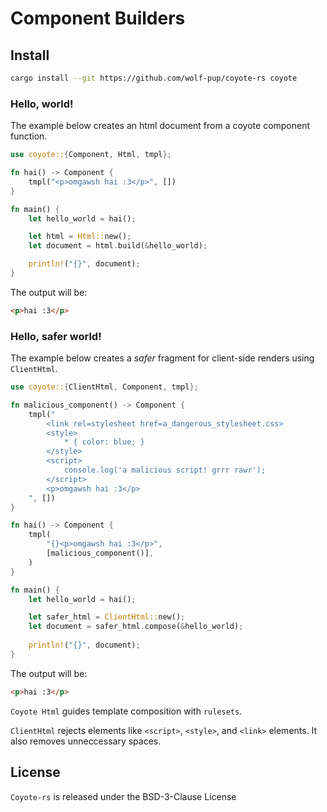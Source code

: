 # Component Builders

## Install

```sh
cargo install --git https://github.com/wolf-pup/coyote-rs coyote
```

### Hello, world!

The example below creates an html document from a coyote component function.

```rust
use coyote::{Component, Html, tmpl};

fn hai() -> Component {
    tmpl("<p>omgawsh hai :3</p>", [])
}

fn main() {
    let hello_world = hai();

    let html = Html::new();
    let document = html.build(&hello_world); 

    println!("{}", document);
}
```

The output will be:
```html
<p>hai :3</p>
```

### Hello, safer world!

The example below creates a _safer_ fragment for client-side renders using `ClientHtml`. 

```rust
use coyote::{ClientHtml, Component, tmpl};

fn malicious_component() -> Component {
    tmpl("
        <link rel=stylesheet href=a_dangerous_stylesheet.css>
        <style>
            * { color: blue; }
        </style>
        <script>
            console.log('a malicious script! grrr rawr');
        </script>
        <p>omgawsh hai :3</p>
    ", [])
}

fn hai() -> Component {
    tmpl(
        "{}<p>omgawsh hai :3</p>",
        [malicious_component()],
    )
}

fn main() {
    let hello_world = hai();

    let safer_html = ClientHtml::new();    
    let document = safer_html.compose(&hello_world); 
    
    println!("{}", document);
}
```

The output will be:
```html
<p>hai :3</p>
```

`Coyote Html` guides template composition with `rulesets`.

`ClientHtml` rejects elements like `<script>`, `<style>`, and `<link>` elements. It also removes unneccessary spaces.

## License

`Coyote-rs` is released under the BSD-3-Clause License
